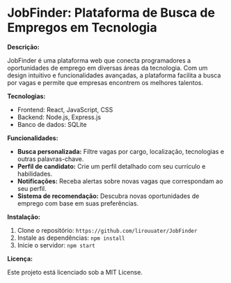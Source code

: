 # JobFinder: Plataforma de Busca de Empregos em Tecnologia

**Descrição:**

JobFinder é uma plataforma web que conecta programadores a oportunidades de emprego em diversas áreas da tecnologia. Com um design intuitivo e funcionalidades avançadas, a plataforma facilita a busca por vagas e permite que empresas encontrem os melhores talentos.

**Tecnologias:**

* Frontend: React, JavaScript, CSS
* Backend: Node.js, Express.js
* Banco de dados: SQLite


**Funcionalidades:**

* **Busca personalizada:** Filtre vagas por cargo, localização, tecnologias e outras palavras-chave.
* **Perfil de candidato:** Crie um perfil detalhado com seu currículo e habilidades.
* **Notificações:** Receba alertas sobre novas vagas que correspondam ao seu perfil.
* **Sistema de recomendação:** Descubra novas oportunidades de emprego com base em suas preferências.

**Instalação:**

1. Clone o repositório: `https://github.com/lirouuater/JobFinder`
2. Instale as dependências: `npm install`
3. Inicie o servidor: `npm start`


**Licença:**

Este projeto está licenciado sob a MIT License.

